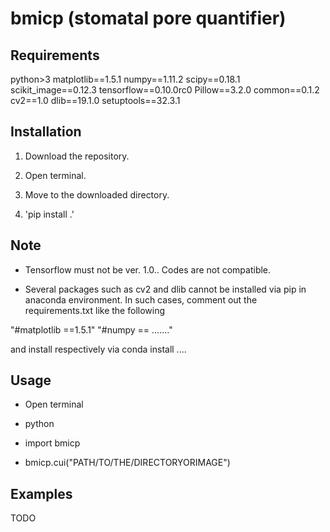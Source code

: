 # bmicp (stomatal pore quantifier)

## Requirements
python>3
matplotlib==1.5.1
numpy==1.11.2
scipy==0.18.1
scikit_image==0.12.3
tensorflow==0.10.0rc0
Pillow==3.2.0
common==0.1.2
cv2==1.0
dlib==19.1.0
setuptools==32.3.1

## Installation

1. Download the repository.

2. Open terminal.

3. Move to the downloaded directory.

4. 'pip install .'

## Note

- Tensorflow must not be ver. 1.0.. Codes are not compatible.

- Several packages such as cv2 and dlib cannot be installed via pip in anaconda environment. In such cases, comment out the requirements.txt like the following 

"#matplotlib ==1.5.1"
"#numpy == ......."

and install respectively via conda install ....

## Usage

- Open terminal

- python

- import bmicp

- bmicp.cui("PATH/TO/THE/DIRECTORYORIMAGE")

## Examples

TODO

